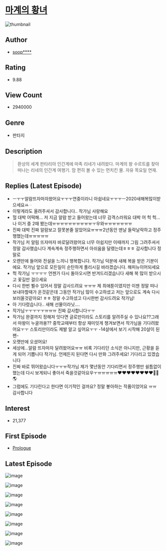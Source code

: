 # [마계의 황녀](https://comic.naver.com/bestChallenge/list?titleId=592460)
![thumbnail](https://image-comic.pstatic.net/user_contents_data/challenge_comic/2014/08/14/263644/thumbnail_title_sooparkdsgn_061843_.jpg)

## Author
- [soop****](https://comic.naver.com/artistTitle?id=263644)

## Rating
- 9.88

## View Count
- 2940000

## Genre
- 판타지

## Description
> 환상의 세계 판타리아 인간계에 마족 리네가 내려왔다. 마계의 왕 수르트를 찾아 떠나는 리네의 인간계 여행기. 맘 편히 볼 수 있는 먼치킨 물. 자유 목요일 연재.

## Replies (Latest Episode)
- ㅡㅜㅜ알람뜨자마자왔어요ㅜㅜㅜ연중이라니 아쉽네요ㅜㅜㅜㅡ2020새해복많이받으세요ㅛᆢ
- 이렇게라도 올려주셔서 감사합니다.. 작가님 사랑해요
- 헐 대박 어떡해... 저 지금 알람 받고 들어왔는데 너무 감격스러워요 대박 어 헉 헉...나 이거 중 2때 봤는데ㅠㅠㅠㅠㅠㅠㅠㅠㅠㅠㅜ우와ㅠㅠㅠㅠㅠㅠㅠ
- 진짜 대박 진짜 알람보고 잘못본줄 알았어요ㅠㅠㅠ2년동안 맨날 들락날락하고 정주행했는데ㅠㅠㅠㅠㅠ
- 작가님 저 알림 뜨자마자 바로달려왔어요 너무 아쉽지만 이때까지 그림 그려주셔서 정말 감사했습니다 계속계속 정주행하면서 아쉬움을 달랬는데ㅎㅎㅎ 감사합니다 정말로
- 오랜만에 들어와 전설을 느끼니 행복합니다. 작가님 덕분에 새해 복을 받은 기분이에요. 작가님 앞으로 모든일이 순탄하게 풀리시길 바라겠습니다. 해피뉴이어되세요
- 헉 작가님 ㅜㅜㅜㅜ 언젠가 다시 돌아오시면 반겨드리겠습니다 새해 복 많이 받으시고 꽃길만 걸으세요
- 다시 한번 뵐수 있어서 정말 감사드려요 ㅠㅠㅠ 제 최애툰이였지만 이젠 정말 떠나보내야할때가 온것같은데 그동안 작가님 많이 수고하셨고 저는 앞으로도 계속 다시보러올것같아요! ㅎㅎ 정말 수고하셨고 다시한번 감사드려요 작가님!
- 아 기다렸습니다.. 새해 선물이라닛....
- 작가님ㅜㅜㅜㅜㅜㅠㅠㅠ 진짜 감사합니다ㅜㅜ
- 작가님 완결까지 정해져 잇다면 글로만이라도 스토리를 알려주실 수 있나요??그래서 마왕이 누굴까용?? 중학교때부터 항상 재미잇게 챙겨보면서 작가님을 기다려왔어요ㅜㅜ 스토리만이라도 제발 알고 싶어요ㅜㅜ -14살에서 보기 시작해 20살이 된 팬-
- 오랫만에 오셨어요!
- 세상에...알람 뜨자마자 달려왔어요ㅠㅠ 비록 기다리던 소식은 아니지만, 근황을 듣게 되어 기쁩니다 작가님. 언제든지 된다면 다시 만화 그려주세요! 기다리고 있겠습니다
- 진짜 바로 뛰어왔습니다ㅜㅜㅠ작가님 제가 몇년동안 기다리면서 정주행만 쉴틈없이했는데 다시 보게되니 좋아서 죽을것같아요우ㅜㅠㅠㅠㅠㅠ❤️❤️❤️❤️❤️❤️❤️❤️🤜🤜🌎
- 그럼에도 기다린다고 한다면 이기적인 걸까요? 정말 봏아하는 작품이었어요 ㅠㅠ 감사합니다

## Interest
- 21,377

## First Episode
- [Prologue](https://comic.naver.com/bestChallenge/detail?titleId=592460&no=1)

## Latest Episode
![image](https://image-comic.pstatic.net/user_contents_data/challenge_comic/2020/01/01/263644/upload_3688841060201817445.jpeg)

![image](https://image-comic.pstatic.net/user_contents_data/challenge_comic/2020/01/01/263644/upload_3473456408884764984.jpeg)

![image](https://image-comic.pstatic.net/user_contents_data/challenge_comic/2020/01/01/263644/upload_7162522420626285414.jpeg)

![image](https://image-comic.pstatic.net/user_contents_data/challenge_comic/2020/01/01/263644/upload_7305232428580430902.jpeg)

![image](https://image-comic.pstatic.net/user_contents_data/challenge_comic/2020/01/01/263644/upload_4062921291351864625.jpeg)

![image](https://image-comic.pstatic.net/user_contents_data/challenge_comic/2020/01/01/263644/upload_3847873317535166775.jpeg)

![image](https://image-comic.pstatic.net/user_contents_data/challenge_comic/2020/01/01/263644/upload_4122817177943683635.jpeg)

![image](https://image-comic.pstatic.net/user_contents_data/challenge_comic/2020/01/01/263644/upload_3991654241909695792.jpeg)
